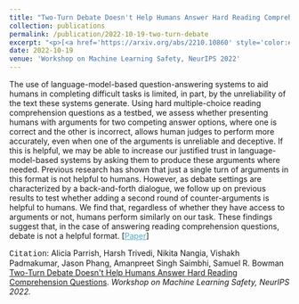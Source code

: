 ```yaml
---
title: "Two-Turn Debate Doesn't Help Humans Answer Hard Reading Comprehension Questions"
collection: publications
permalink: /publication/2022-10-19-two-turn-debate
excerpt: "<p>[<a href='https://arxiv.org/abs/2210.10860' style='color:#51ADC8;'>Paper</a>] - <a href='/publication/2022-10-19-two-turn-debate' style='color:#51ADC8;'>Abstract</a><br /><span style='font-family:Courier New'>Citation</span>:  Alicia Parrish, Harsh Trivedi, Nikita Nangia, Vishakh Padmakumar, Jason Phang, Amanpreet Singh Saimbhi, Samuel R. Bowman <u>Two-Turn Debate Doesn't Help Humans Answer Hard Reading Comprehension Questions</u>. <i>Workshop on Machine Learning Safety, NeurIPS 2022.</i></p>"
date: 2022-10-19
venue: 'Workshop on Machine Learning Safety, NeurIPS 2022'
---
```


The use of language-model-based question-answering systems to aid humans in completing difficult tasks is limited, in part, by the unreliability of the text these systems generate. Using hard multiple-choice reading comprehension questions as a testbed, we assess whether presenting humans with arguments for two competing answer options, where one is correct and the other is incorrect, allows human judges to perform more accurately, even when one of the arguments is unreliable and deceptive. If this is helpful, we may be able to increase our justified trust in language-model-based systems by asking them to produce these arguments where needed. Previous research has shown that just a single turn of arguments in this format is not helpful to humans. However, as debate settings are characterized by a back-and-forth dialogue, we follow up on previous results to test whether adding a second round of counter-arguments is helpful to humans. We find that, regardless of whether they have access to arguments or not, humans perform similarly on our task. These findings suggest that, in the case of answering reading comprehension questions, debate is not a helpful format.
[<a href="https://arxiv.org/abs/2210.10860" style="color:#51ADC8;">Paper</a>]

<span style="font-family:Courier New">Citation</span>:  Alicia Parrish, Harsh Trivedi, Nikita Nangia, Vishakh Padmakumar, Jason Phang, Amanpreet Singh Saimbhi, Samuel R. Bowman <u>Two-Turn Debate Doesn't Help Humans Answer Hard Reading Comprehension Questions</u>. <i>Workshop on Machine Learning Safety, NeurIPS 2022.</i> 
